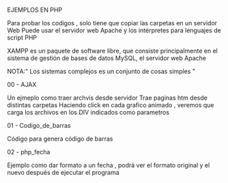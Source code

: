 EJEMPLOS EN PHP

Para probar los codigos , solo tiene que copiar las carpetas en un servidor Web
Puede usar el servidor web Apache y los intérpretes para lenguajes de script PHP

XAMPP es un paquete de software libre, que consiste principalmente en el sistema de gestión de bases de datos MySQL, el servidor web Apache

NOTA:" Los sistemas complejos es un conjunto de cosas simples "

00 - AJAX

 Un ejmeplo como traer archvis desde servidor
 Trae paginas htm desde distintas carpetas 
 Haciendo click en cada grafico animado , veremos que carga los archivos en los DIV indicados como parametros
 
01 - Codigo_de_barras

 Código para genera código de barras 
 
02 - php_fecha

   Ejemplo como dar formato a un fecha , podrá ver el formato original y el nuevo después de ejecutar el programa
